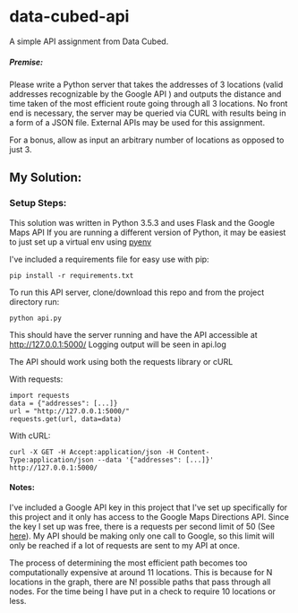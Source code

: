# data-cubed-api

A simple API assignment from Data Cubed.

##### Premise:
Please write a Python server that takes the addresses of 3 locations (valid addresses recognizable by the Google API ) and outputs the distance and time taken of the most efficient route going through all 3 locations. No front end is necessary, the server may be queried via CURL with results being in a form of a JSON file. External APIs may be used for this assignment.

For a bonus, allow as input an arbitrary number of locations as opposed to just 3.


## My Solution:
### Setup Steps:
This solution was written in Python 3.5.3 and uses Flask and the Google Maps API
If you are running a different version of Python, it may be easiest to just set up a virtual env using [pyenv](https://github.com/pyenv/pyenv-virtualenv)

I've included a requirements file for easy use with pip:

`pip install -r requirements.txt`


To run this API server, clone/download this repo and from the project directory run:

`python api.py`

This should have the server running and have the API accessible at http://127.0.0.1:5000/
Logging output will be seen in api.log

The API should work using both the requests library or cURL

With requests:

```
import requests
data = {"addresses": [...]}
url = "http://127.0.0.1:5000/"
requests.get(url, data=data)
```

With cURL:

```
curl -X GET -H Accept:application/json -H Content-Type:application/json --data '{"addresses": [...]}' http://127.0.0.1:5000/
```

#### Notes:
I've included a Google API key in this project that I've set up specifically for this project and it only has access to the Google Maps Directions API.  Since the key I set up was free, there is a requests per second limit of 50 (See [here](https://developers.google.com/maps/documentation/directions/usage-limits?hl=en_US)).
My API should be making only one call to Google, so this limit will only be reached if a lot of requests are sent to my API at once.

The process of determining the most efficient path becomes too computationally expensive at around 11 locations.  This is because for N locations in the graph, there are N! possible paths that pass through all nodes.  For the time being I have put in a check to require 10 locations or less.

